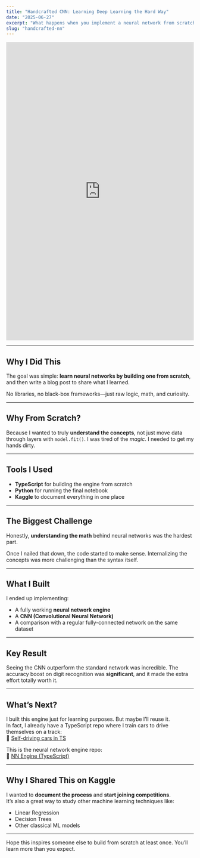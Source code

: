 ```yaml
---
title: "Handcrafted CNN: Learning Deep Learning the Hard Way"
date: "2025-06-27"
excerpt: "What happens when you implement a neural network from scratch? I skipped the libraries and built it all—by hand. Here's what I learned."
slug: "handcrafted-nn"
---
```


<iframe src="https://www.kaggle.com/embed/jpvargas/handcrafted-cnn-learning-deep-learning-hard-way?kernelSessionId=247211738" height="800" style="margin: 0 auto; width: 100%; max-width: 950px;" frameborder="0" scrolling="auto" title="Handcrafted CNN: Learning Deep Learning Hard Way"></iframe>

---

## Why I Did This

The goal was simple: **learn neural networks by building one from scratch**, and then write a blog post to share what I learned.

No libraries, no black-box frameworks—just raw logic, math, and curiosity.

---

## Why From Scratch?

Because I wanted to truly **understand the concepts**, not just move data through layers with `model.fit()`. I was tired of the *magic*. I needed to get my hands dirty.

---

## Tools I Used

- **TypeScript** for building the engine from scratch
- **Python** for running the final notebook
- **Kaggle** to document everything in one place

---

## The Biggest Challenge

Honestly, **understanding the math** behind neural networks was the hardest part.

Once I nailed that down, the code started to make sense. Internalizing the concepts was more challenging than the syntax itself.

---

## What I Built

I ended up implementing:

- A fully working **neural network engine**
- A **CNN (Convolutional Neural Network)**
- A comparison with a regular fully-connected network on the same dataset

---

## Key Result

Seeing the CNN outperform the standard network was incredible. The accuracy boost on digit recognition was **significant**, and it made the extra effort totally worth it.

---

## What’s Next?

I built this engine just for learning purposes. But maybe I’ll reuse it.  
In fact, I already have a TypeScript repo where I train cars to drive themselves on a track:  
🔗 [Self-driving cars in TS](https://github.com/jpvargasdev/cars)

This is the neural network engine repo:  
🔗 [NN Engine (TypeScript)](https://github.com/jpvargasdev/NN_engine)

---

## Why I Shared This on Kaggle

I wanted to **document the process** and **start joining competitions**.  
It’s also a great way to study other machine learning techniques like:

- Linear Regression  
- Decision Trees  
- Other classical ML models

---

Hope this inspires someone else to build from scratch at least once. You’ll learn more than you expect.
